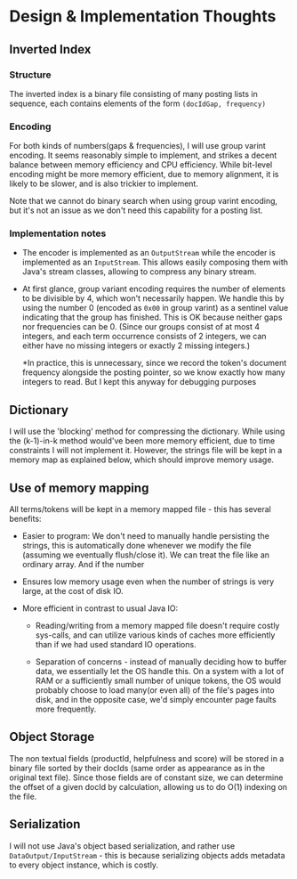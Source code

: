 # Design & Implementation Thoughts


## Inverted Index

### Structure

The inverted index is a binary file consisting of many posting lists in sequence,
each contains elements of the form `(docIdGap, frequency)`


### Encoding

For both kinds of numbers(gaps & frequencies), I will use group varint encoding.
It seems reasonably simple to implement, and strikes a decent balance between memory
efficiency and CPU efficiency. While bit-level encoding might be more memory efficient,
due to memory alignment, it is likely to be slower, and is also trickier to implement.

Note that we cannot do binary search when using group varint encoding, but it's not
an issue as we don't need this capability for a posting list.

### Implementation notes

- The encoder is implemented as an `OutputStream` while the encoder is implemented as an `InputStream`.
  This allows easily composing them with Java's stream classes, allowing to compress any binary stream.

- At first glance, group variant encoding requires the number of elements to be divisible by 4,
  which won't necessarily happen. We handle this by using the number 0 (encoded as `0x00` in group varint) as
  a sentinel value indicating that the group has finished. This is OK because neither gaps nor frequencies
  can be 0. (Since our groups consist of at most 4 integers, and each term occurrence consists of 2 integers,
  we can either have no missing integers or exactly 2 missing integers.)
  
  *In practice, this is unnecessary, since we record the token's document frequency alongside the posting pointer,
  so we know exactly how many integers to read. But I kept this anyway for debugging purposes

## Dictionary

I will use the 'blocking' method for compressing the dictionary. While using the (k-1)-in-k method would've been more memory
efficient, due to time constraints I will not implement it. However, the strings file will be kept in a memory map as explained
below, which should improve memory usage.

## Use of memory mapping

All terms/tokens will be kept in a memory mapped file - this has several benefits:

- Easier to program: We don't need to manually handle persisting the strings, this is automatically done whenever we
  modify the file (assuming we eventually flush/close it). We can treat the file like an ordinary array. And if the number

- Ensures low memory usage even when the number of strings is very large, at the cost of disk IO.
  
- More efficient in contrast to usual Java IO: 
  - Reading/writing from a memory mapped file doesn't require costly sys-calls, and can utilize various kinds of caches
    more efficiently than if we had used standard IO operations. 
    
  - Separation of concerns - instead of manually deciding how to buffer data, we essentially let the OS handle this.
    On a system with a lot of RAM or a sufficiently small number of unique tokens, the OS would probably choose to load many(or even all)
    of the file's pages into disk, and in the opposite case, we'd simply encounter page faults more frequently.
  

## Object Storage

The non textual fields (productId, helpfulness and score) will be stored in a binary
file sorted by their docIds (same order as appearance as in the original text file). Since those fields are
of constant size, we can determine the offset of a given docId by calculation, allowing us to do O(1) indexing on
the file.


## Serialization

I will not use Java's object based serialization, and rather use `DataOutput/InputStream` - this
is because serializing objects adds metadata to every object instance, which is costly. 